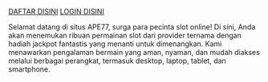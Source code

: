 [DAFTAR DISINI](https://vvipape77.store/)
[LOGIN DISINI](https://vvipape77.store/)


Selamat datang di situs APE77, surga para pecinta slot online! Di sini, Anda akan menemukan ribuan permainan slot dari provider ternama dengan hadiah jackpot fantastis yang menanti untuk dimenangkan. Kami menawarkan pengalaman bermain yang aman, nyaman, dan mudah diakses melalui berbagai perangkat, termasuk desktop, laptop, tablet, dan smartphone.

